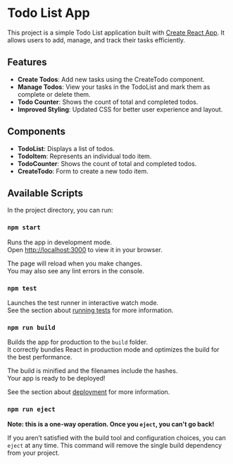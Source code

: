 # Todo List App

This project is a simple Todo List application built with [Create React App](https://github.com/facebook/create-react-app). It allows users to add, manage, and track their tasks efficiently.

## Features

- **Create Todos**: Add new tasks using the CreateTodo component.
- **Manage Todos**: View your tasks in the TodoList and mark them as complete or delete them.
- **Todo Counter**: Shows the count of total and completed todos.
- **Improved Styling**: Updated CSS for better user experience and layout.

## Components

- **TodoList**: Displays a list of todos.
- **TodoItem**: Represents an individual todo item.
- **TodoCounter**: Shows the count of total and completed todos.
- **CreateTodo**: Form to create a new todo item.

## Available Scripts

In the project directory, you can run:

### `npm start`

Runs the app in development mode.\
Open [http://localhost:3000](http://localhost:3000) to view it in your browser.

The page will reload when you make changes.\
You may also see any lint errors in the console.

### `npm test`

Launches the test runner in interactive watch mode.\
See the section about [running tests](https://facebook.github.io/create-react-app/docs/running-tests) for more information.

### `npm run build`

Builds the app for production to the `build` folder.\
It correctly bundles React in production mode and optimizes the build for the best performance.

The build is minified and the filenames include the hashes.\
Your app is ready to be deployed!

See the section about [deployment](https://facebook.github.io/create-react-app/docs/deployment) for more information.

### `npm run eject`

**Note: this is a one-way operation. Once you `eject`, you can't go back!**

If you aren’t satisfied with the build tool and configuration choices, you can `eject` at any time. This command will remove the single build dependency from your project.
